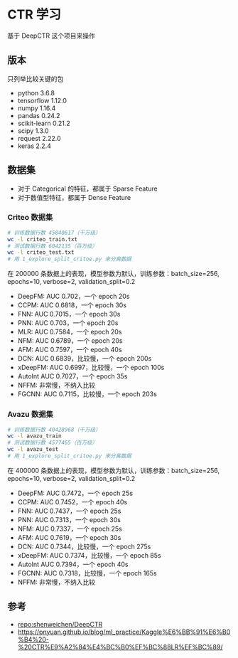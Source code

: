 # CTR 学习

基于 DeepCTR 这个项目来操作

## 版本

只列举比较关键的包

+ python 3.6.8
+ tensorflow 1.12.0
+ numpy 1.16.4
+ pandas 0.24.2
+ scikit-learn 0.21.2
+ scipy 1.3.0
+ request 2.22.0
+ keras 2.2.4

## 数据集

+ 对于 Categorical 的特征，都属于 Sparse Feature
+ 对于数值型特征，都属于 Dense Feature

### Criteo 数据集

```bash
# 训练数据行数 45840617（千万级）
wc -l criteo_train.txt
# 测试数据行数 6042135（百万级）
wc -l criteo_test.txt
# 用 1_explore_split_critoe.py 来分离数据
```

在 200000 条数据上的表现，模型参数为默认，训练参数：batch_size=256, epochs=10, verbose=2, validation_split=0.2

+ DeepFM: AUC 0.702，一个 epoch 20s
+ CCPM: AUC 0.6818，一个 epoch 30s
+ FNN: AUC 0.7015，一个 epoch 30s
+ PNN: AUC 0.703，一个 epoch 20s
+ MLR: AUC 0.7584，一个 epoch 20s
+ NFM: AUC 0.6789，一个 epoch 20s
+ AFM: AUC 0.7597，一个 epoch 40s
+ DCN: AUC 0.6839，比较慢，一个 epoch 200s
+ xDeepFM: AUC 0.6997，比较慢，一个 epoch 100s
+ AutoInt AUC 0.7027，一个 epoch 35s
+ NFFM: 非常慢，不纳入比较
+ FGCNN: AUC 0.7115，比较慢，一个 epoch 203s

### Avazu 数据集

```bash
# 训练数据行数 40428968（千万级）
wc -l avazu_train
# 测试数据行数 4577465（百万级）
wc -l avazu_test
# 用 1_explore_split_critoe.py 来分离数据
```

在 400000 条数据上的表现，模型参数为默认，训练参数：batch_size=256, epochs=10, verbose=2, validation_split=0.2

+ DeepFM: AUC 0.7472，一个 epoch 25s
+ CCPM: AUC 0.7452，一个 epoch 40s
+ FNN: AUC 0.7437，一个 epoch 25s
+ PNN: AUC 0.7313，一个 epoch 30s
+ NFM: AUC 0.7337，一个 epoch 25s
+ AFM: AUC 0.7619，一个 epoch 30s
+ DCN: AUC 0.7344，比较慢，一个 epoch 275s
+ xDeepFM: AUC 0.7374，比较慢，一个 epoch 85s
+ AutoInt AUC 0.7394，一个 epoch 40s
+ FGCNN: AUC 0.7318，比较慢，一个 epoch 165s
+ NFFM: 非常慢，不纳入比较



## 参考

+ [repo:shenweichen/DeepCTR](https://github.com/shenweichen/DeepCTR)
+ https://pnyuan.github.io/blog/ml_practice/Kaggle%E6%BB%91%E6%B0%B4%20-%20CTR%E9%A2%84%E4%BC%B0%EF%BC%88LR%EF%BC%89/